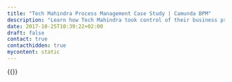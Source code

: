 ```yaml
---
title: "Tech Mahindra Process Management Case Study | Camunda BPM"
description: "Learn how Tech Mahindra took control of their business process automation and improved efficiency in their organization with Camunda. Camunda is the leader for workflow automation based on Java and BPMN 2.0."
date: 2017-10-25T10:39:22+02:00
draft: false
contact: true
contacthidden: true
mycontent: static
---
```

{{<case-study-single
company="Tech Mahindra"
companydescription=""
customerquote=""
teaser=""
usecase=""
videolink=""
logo="//images.ctfassets.net/vpidbgnakfvf/5GlQbMVXigIRQ8AnYZuaHF/5b528cc817be204ce3bb04fc68ad9423/tech_mahindra.png"
pdf=""
thumbnail="">}}
